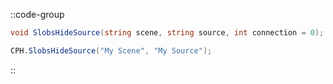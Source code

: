 ::code-group
  ```csharp [Method]
  void SlobsHideSource(string scene, string source, int connection = 0);
  ```
  ```csharp [Example]
  CPH.SlobsHideSource("My Scene", "My Source");
  ```
::